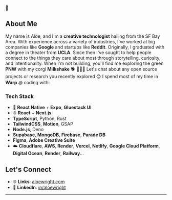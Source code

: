 🌱

## About Me
My name is Aloe, and I'm a **creative technologist** hailing from the SF Bay Area. With experience across a variety of industries, I've worked at big companies like **Google** and startups like **Reddit**. Originally, I graduated with a degree in theater from **UCLA**. Since then I've sought to help people connect to the things they care about most through storytelling, curiosity, and intentionality. When I'm not building, you'll find me exploring the green **PNW** with my corgi **Milkshake** 🐕
🧑🏻‍💻 Let's chat about any open source projects or research you recently explored 😊
I spend most of my time in **Warp** ꩜ coding with:

### Tech Stack
- 📲 **React Native** + **Expo**, **Gluestack UI**
- 🌐 **React** + **Next.js**
- **TypeScript**, Python, Rust
- **TailwindCSS**, **Motion**, GSAP
- **Node.js**, Deno
- **Supabase**, **MongoDB**, **Firebase**, **Parade DB**
- **Figma**, **Adobe Creative Suite**
- ☁️ **Cloudflare**, **AWS**, **Render**, **Vercel**, **Netlify**, **Google Cloud Platform**, **Digital Ocean**, **Render**, **Railway**...

## Let's Connect 

- 🌐 **Links**: [aloewright.com](https://aloewright.com)
- 💼 **LinkedIn**: [in/aloewright](https://linkedin.com/in/aloewright)

---
